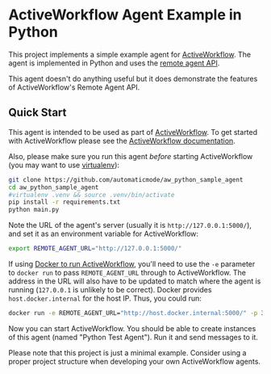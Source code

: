 # ActiveWorkflow Agent Example in Python

This project implements a simple example agent for [ActiveWorkflow](https://github.com/automaticmode/active_workflow).
The agent is implemented in Python and uses the [remote agent API](https://docs.activeworkflow.org/remote-agent-api).

This agent doesn't do anything useful but it does demonstrate the features of ActiveWorkflow's Remote Agent API.

## Quick Start

This agent is intended to be used as part of [ActiveWorkflow](https://github.com/automaticmode/active_workflow).
To get started with ActiveWorkflow please see the [ActiveWorkflow documentation](https://docs.activeworkflow.org/).

Also, please make sure you run this agent *before* starting ActiveWorkflow (you may want to use [virtualenv](https://virtualenv.pypa.io/en/latest/)):

```sh
git clone https://github.com/automaticmode/aw_python_sample_agent
cd aw_python_sample_agent
#virtualenv .venv && source .venv/bin/activate
pip install -r requirements.txt
python main.py
```

Note the URL of the agent's server (usually it is `http://127.0.0.1:5000/`), and set it as an environment variable for ActiveWorkflow:

```sh
export REMOTE_AGENT_URL="http://127.0.0.1:5000/"
```

If using [Docker to run ActiveWorkflow](https://docs.activeworkflow.org/#running-locally-with-docker),
you'll need to use the `-e` parameter to `docker run` to pass `REMOTE_AGENT_URL` through
to ActiveWorkflow. The address in the URL will also have to be updated to match where the agent
is running (`127.0.0.1` is unlikely to be correct). Docker provides `host.docker.internal` for the host IP.
Thus, you could run:
```sh
docker run -e REMOTE_AGENT_URL="http://host.docker.internal:5000/" -p 3000:3000 --rm automaticmode/active_workflow
```

Now you can start ActiveWorkflow. You should be able to create instances of this agent (named "Python Test Agent"). Run it and send messages to it.

Please note that this project is just a minimal example. Consider using a proper project structure when developing your own ActiveWorkflow agents.
